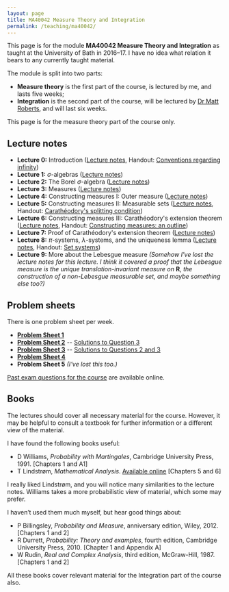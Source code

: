 ```yaml
---
layout: page
title: MA40042 Measure Theory and Integration
permalink: /teaching/ma40042/
---
```


This page is for the module **MA40042 Measure Theory and Integration** as taught at the University of Bath in 2016–17. I have no idea what relation it bears to any currently taught material.

The module is split into two parts:

*   **Measure theory** is the first part of the course, is lectured by me, and lasts five weeks;
*   **Integration** is the second part of the course, will be lectured by [Dr Matt Roberts](http://people.bath.ac.uk/mir20/), and will last six weeks.

This page is for the measure theory part of the course only.

## Lecture notes

*   **Lecture 0:** Introduction ([Lecture notes](../assets/pdf/ma40042-notes-00.pdf), Handout: [Conventions regarding infinity](../assets/pdf/ma40042-handout-00b.pdf))
*   **Lecture 1:** _σ_\-algebras ([Lecture notes](../assets/pdf/ma40042-notes-01.pdf))
*   **Lecture 2:** The Borel _σ_\-algebra ([Lecture notes](../assets/pdf/ma40042-notes-02.pdf))
*   **Lecture 3:** Measures ([Lecture notes](../assets/pdf/ma40042-notes-03.pdf))
*   **Lecture 4:** Constructing measures I: Outer measure ([Lecture notes](../assets/pdf/ma40042-notes-04.pdf))
*   **Lecture 5:** Constructing measures II: Measurable sets ([Lecture notes](../assets/pdf/ma40042-notes-05.pdf), Handout: [Carathéodory's splitting condition](../assets/pdf/ma40042-handout-05.pdf))
*   **Lecture 6:** Constructing measures III: Carathéodory's extension theorem ([Lecture notes](../assets/pdf/ma40042-notes-06.pdf), Handout: [Constructing measures: an outline](../assets/pdf/ma40042-handout-06.pdf))
*   **Lecture 7:** Proof of Carathéodory's extension theorem ([Lecture notes](../assets/pdf/ma40042-notes-07.pdf))
*   **Lecture 8:** _π_\-systems, _λ_\-systems, and the uniqueness lemma ([Lecture notes](../assets/pdf/ma40042-notes-08.pdf), Handout: [Set systems](../assets/pdf/ma40042-handout-08.pdf))
*   **Lecture 9:** More about the Lebesgue measure *(Somehow I've lost the lecture notes for this lecture. I think it covered a proof that the Lebesgue measure is the unique translation-invariant measure on* **R**, *the construction of a non-Lebesgue measurable set, and maybe something else too?)*

## Problem sheets

There is one problem sheet per week.

*   **[Problem Sheet 1](ma40042-prob-1.pdf)** 
*   **[Problem Sheet 2](ma40042-prob-2.pdf)** -- [Solutions to Question 3](ma40042-sols-2.pdf)
*   **[Problem Sheet 3](ma40042-prob-3.pdf)** -- [Solutions to Questions 2 and 3](ma40042-sols-3.pdf)
*   **[Problem Sheet 4](ma40042-prob-4.pdf)**
*   **Problem Sheet 5** *(I've lost this too.)*

[Past exam questions for the course](http://www.bath.ac.uk/library/exampapers/?code=MA40042) are available online.

## Books

The lectures should cover all necessary material for the course. However, it may be helpful to consult a textbook for further information or a different view of the material.

I have found the following books useful:

*   D Williams, _Probability with Martingales_, Cambridge University Press, 1991. \[Chapters 1 and A1\]
*   T Lindstrøm, _Mathematical Analysis_. [Available online](http://www.uio.no/studier/emner/matnat/math/MAT2400/v14/) \[Chapters 5 and 6\]

I really liked Lindstrøm, and you will notice many similarities to the lecture notes. Williams takes a more probabilistic view of material, which some may prefer.

I haven’t used them much myself, but hear good things about:

*   P Billingsley, _Probability and Measure_, anniversary edition, Wiley, 2012. \[Chapters 1 and 2\]
*   R Durrett, _Probability: Theory and examples_, fourth edition, Cambridge University Press, 2010. \[Chapter 1 and Appendix A\]
*   W Rudin, _Real and Complex Analysis_, third edition, McGraw-Hill, 1987. \[Chapters 1 and 2\]

All these books cover relevant material for the Integration part of the course also.

